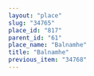 ```yaml
---
layout: "place"
slug: "34765"
place_id: "817"
parent_id: "61"
place_name: "Balnamhe"
title: "Balnamhe"
previous_item: "34768"
---
```

